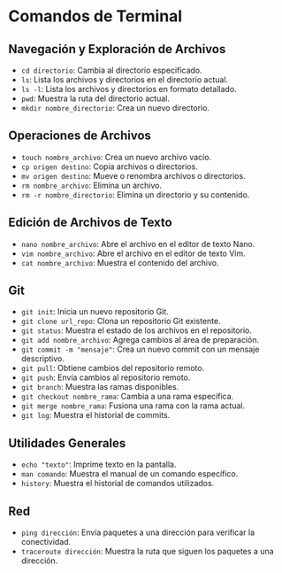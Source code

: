# Comandos de Terminal

## Navegación y Exploración de Archivos

- `cd directorio`: Cambia al directorio especificado.
- `ls`: Lista los archivos y directorios en el directorio actual.
- `ls -l`: Lista los archivos y directorios en formato detallado.
- `pwd`: Muestra la ruta del directorio actual.
- `mkdir nombre_directorio`: Crea un nuevo directorio.

## Operaciones de Archivos

- `touch nombre_archivo`: Crea un nuevo archivo vacío.
- `cp origen destino`: Copia archivos o directorios.
- `mv origen destino`: Mueve o renombra archivos o directorios.
- `rm nombre_archivo`: Elimina un archivo.
- `rm -r nombre_directorio`: Elimina un directorio y su contenido.

## Edición de Archivos de Texto

- `nano nombre_archivo`: Abre el archivo en el editor de texto Nano.
- `vim nombre_archivo`: Abre el archivo en el editor de texto Vim.
- `cat nombre_archivo`: Muestra el contenido del archivo.

## Git

- `git init`: Inicia un nuevo repositorio Git.
- `git clone url_repo`: Clona un repositorio Git existente.
- `git status`: Muestra el estado de los archivos en el repositorio.
- `git add nombre_archivo`: Agrega cambios al área de preparación.
- `git commit -m "mensaje"`: Crea un nuevo commit con un mensaje descriptivo.
- `git pull`: Obtiene cambios del repositorio remoto.
- `git push`: Envía cambios al repositorio remoto.
- `git branch`: Muestra las ramas disponibles.
- `git checkout nombre_rama`: Cambia a una rama específica.
- `git merge nombre_rama`: Fusiona una rama con la rama actual.
- `git log`: Muestra el historial de commits.

## Utilidades Generales

- `echo "texto"`: Imprime texto en la pantalla.
- `man comando`: Muestra el manual de un comando específico.
- `history`: Muestra el historial de comandos utilizados.

## Red

- `ping dirección`: Envía paquetes a una dirección para verificar la conectividad.
- `traceroute dirección`: Muestra la ruta que siguen los paquetes a una dirección.
